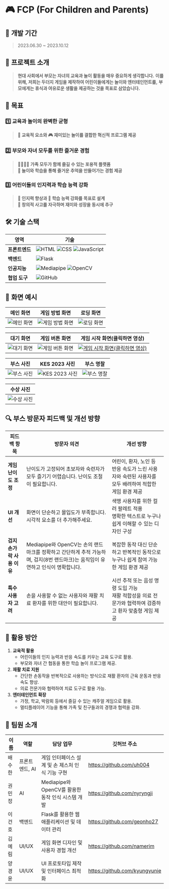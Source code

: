 # 🎮 FCP (For Children and Parents)

## 📅 개발 기간
> 2023.06.30 ~ 2023.10.12
> 
## 📖 프로젝트 소개
> **현대 사회에서 부모는 자녀의 교육과 놀이 활동을 매우 중요하게 생각합니다.**
> **이를 위해, 저희는 두더지 게임을 제작하여 어린이들에게는 놀이와 엔터테인먼트를,**
> **부모에게는 휴식과 여유로운 생활을 제공하는 것을 목표로 삼았습니다.**

## 🎯 목표
### 1️⃣ 교육과 놀이의 완벽한 균형
> **📘 교육적 요소와 🎮 재미있는 놀이를 결합한 혁신적 프로그램 제공** <br>

### 2️⃣ 부모와 자녀 모두를 위한 즐거운 경험
> **👨‍👩‍👧‍👦 가족 모두가 함께 즐길 수 있는 포용적 플랫폼** <br>
> **🎉 놀이와 학습을 통해 즐거운 추억을 만들어가는 경험 제공** <br>

### 3️⃣ 어린이들의 인지력과 학습 능력 강화
> **🧠 인지력 향상과 🎯 학습 능력 강화를 목표로 설계** <br>
> **🎨 창의적 사고를 자극하며 재미와 성장을 동시에 추구** <br>

## 🛠️ 기술 스택

| **영역**         | **기술**       |
|------------------|--------------------------------------------------------------------------------------------------------------------------------------------------|
| **프론트엔드**   | ![HTML](https://img.shields.io/badge/-HTML-E34F26?logo=html5&logoColor=white) ![CSS](https://img.shields.io/badge/-CSS-1572B6?logo=css3&logoColor=white) ![JavaScript](https://img.shields.io/badge/-JavaScript-F7DF1E?logo=javascript&logoColor=black) |
| **백엔드**       | ![Flask](https://img.shields.io/badge/-Flask-000000?logo=flask&logoColor=white)                       |                                                                                        
| **인공지능**     | ![Mediapipe](https://img.shields.io/badge/-Mediapipe-00C853?logo=google&logoColor=white) ![OpenCV](https://img.shields.io/badge/-OpenCV-5C3EE8?logo=opencv&logoColor=white)          |         
| **협업 도구**    | ![GitHub](https://img.shields.io/badge/-GitHub-181717?logo=github&logoColor=white)            | 

## 📸 화면 예시

| **메인 화면**          | **게임 방법 화면**       | **로딩 화면**          |
|------------------------|-------------------------|------------------------|
| ![메인 화면](https://github.com/uh004/2023-expo/assets/105197524/8efd342e-9694-4c06-a96a-8f7064819733) | ![게임 방법 화면](https://github.com/uh004/2023-expo/assets/105197524/807a483f-9fc5-4f9a-9d95-379d0bec07f3) | ![로딩 화면](https://github.com/uh004/2023-expo/assets/105197524/1f61ad32-ce2e-4f1c-b0cb-27c84cfb6b4e) |

| **대기 화면**          | **게임 버튼 화면**       | **게임 시작 화면(클릭하면 영상)**      |
|------------------------|-------------------------|------------------------|
| ![대기 화면](https://github.com/uh004/2023-expo/assets/105197524/5b937791-4cae-49aa-be1c-6b94b84cd656) | ![게임 버튼 화면](https://github.com/uh004/2023-expo/assets/105197524/8548a53c-50b5-4b14-80c8-6697b958983a) | [![게임 시작 화면(클릭하면 영상)](https://github.com/uh004/2023-expo/assets/105197524/510704b7-d8c2-4917-ae06-e9ec32014867)](https://drive.google.com/file/d/1IhNu2g2d1JSdqV5Y6vB43vWayeNctJ9r/view?usp=drive_link)


| **부스 사진**          | **KES 2023 사진**        | **부스 명찰**          |
|------------------------|-------------------------|------------------------|
| ![부스 사진](https://github.com/uh004/2023-expo/assets/105197524/f28b7be6-abf5-4319-9fc0-7f8a642fbefb) | ![KES 2023 사진](https://github.com/uh004/2023-expo/assets/105197524/b939ab0d-ede6-440f-87c0-a51ef7365927) | ![부스 명찰](https://github.com/uh004/2023-expo/assets/105197524/02b46207-ae0d-4c9a-8392-439cdc375d02) |

| **수상 사진**          |
|------------------------|
| ![수상 사진](https://github.com/uh004/2023-expo/assets/105197524/813a566e-1a5b-499f-a67c-c07af76337cc) |

## 🔍 부스 방문자 피드백 및 개선 방향

| **피드백 항목**          | **방문자 의견**                | **개선 방향**                    |
|--------------------------|-----------------------------------------------------------------------------------------------------|-------------------------------------------------------------------------------------------------------|
| **게임 난이도 조정**       | 난이도가 고정되어 초보자와 숙련자가 모두 즐기기 어렵습니다. 난이도 조절이 필요합니다.                 | 어린이, 환자, 노인 등 반응 속도가 느린 사용자와 숙련된 사용자를 모두 배려하여 적합한 게임 환경 제공       |
| **UI 개선**               | 화면이 단순하고 몰입도가 부족합니다. 시각적 요소를 더 추가해주세요.                                | 색맹 사용자를 위한 컬러 팔레트 적용<br>명확한 텍스트로 누구나 쉽게 이해할 수 있는 디자인 구성                |
| **검지 손가락 사용 이유** | Mediapipe와 OpenCV는 손의 랜드마크를 정확하고 간단하게 추적 가능하며, 검지(8번 랜드마크)는 움직임이 유연하고 인식이 명확합니다. | 복잡한 동작 대신 단순하고 반복적인 동작으로 누구나 쉽게 참여 가능한 게임 환경 제공                      |
| **특수 사용자 고려**     | 손을 사용할 수 없는 사용자와 재활 치료 환자를 위한 대안이 필요합니다.                              | 시선 추적 또는 음성 명령 도입 가능<br>재활 적합성을 의료 전문가와 협력하여 검증하고 환자 맞춤형 게임 제공      |

## 🌟 **활용 방안**
1. **교육적 활용**  
   - 어린이들의 인지 능력과 반응 속도를 키우는 교육 도구로 활용.  
   - 부모와 자녀 간 협동을 통한 학습 놀이 프로그램 제공.
2. **재활 치료 지원**  
   - 간단한 손동작을 반복적으로 사용하는 방식으로 재활 환자의 근육 운동과 반응 속도 향상.  
   - 의료 전문가와 협력하여 치료 도구로 활용 가능.
3. **엔터테인먼트 확장**  
   - 가정, 학교, 박람회 등에서 즐길 수 있는 캐주얼 게임으로 활용.  
   - 멀티플레이어 기능을 통해 가족 및 친구들과의 경쟁과 협력을 강화.

## 🔔 팀원 소개
| **이름**    | **역할**       | **담당 업무**                 | **깃허브 주소** |
|-------------------|----------------|-------------------------------|-------------------------------|
|   배수한       |  프론트엔드, AI     | 게임 인터페이스 설계 및 손 제스처 인식 기능 구현  |  https://github.com/uh004 |
|   권민정       |  AI     | Mediapipe와 OpenCV를 활용한 동작 인식 시스템 개발          |  https://github.com/nyryngji |
|   이건호       |  백엔드         | Flask를 활용한 웹 애플리케이션 및 데이터 관리      |  https://github.com/geonho27|
|   김예림       |  UI/UX         | 게임 화면 디자인 및 사용자 경험 개선                 |  https://github.com/namerim |
|   양경윤       |  UI/UX         | UI 프로토타입 제작 및 인터페이스 최적화             | https://github.com/kyungyunie |
